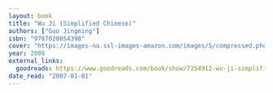 ```yaml
---
layout: book
title: "Wu Ji (Simplified Chinese)"
authors: ["Guo Jingming"]
isbn: "9787020054398"
cover: "https://images-na.ssl-images-amazon.com/images/S/compressed.photo.goodreads.com/books/1500955102i/7254912.jpg"
year: 2006
external_links:
  goodreads: https://www.goodreads.com/book/show/7254912-wu-ji-simplified-chinese
date_read: "2007-01-01"
---
```

